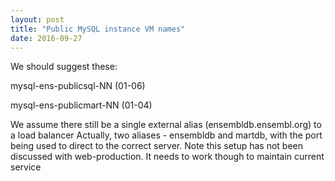 ```yaml
---
layout: post
title: "Public MySQL instance VM names"
date: 2016-09-27
---
```


We should suggest these:

mysql-ens-publicsql-NN (01-06)

mysql-ens-publicmart-NN (01-04) 

We assume there still be a single external alias (ensembldb.ensembl.org) to a load balancer
Actually, two aliases - ensembldb and martdb, with the port being used to direct to the correct server. Note this setup has not been discussed with web-production. It needs to work though to maintain current service 

